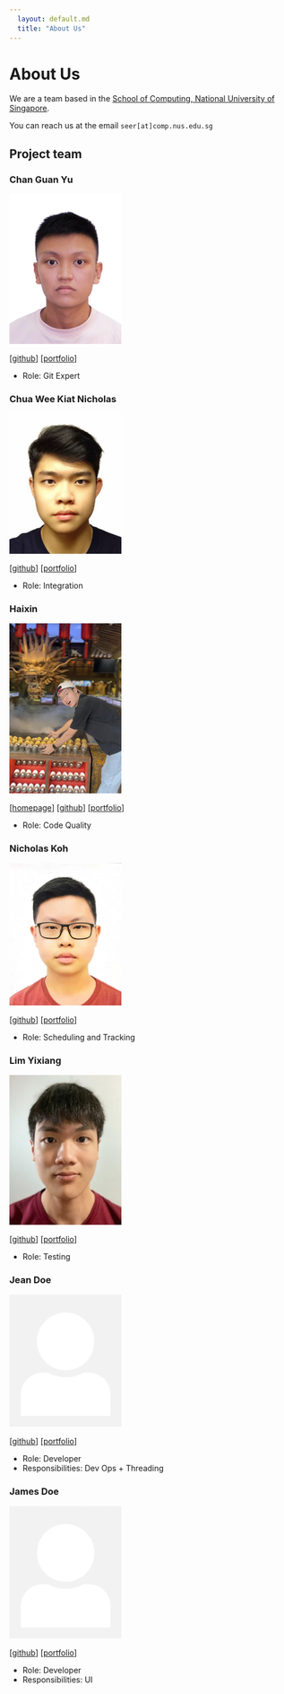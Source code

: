 ```yaml
---
  layout: default.md
  title: "About Us"
---
```


# About Us

We are a team based in the [School of Computing, National University of Singapore](http://www.comp.nus.edu.sg).

You can reach us at the email `seer[at]comp.nus.edu.sg`

## Project team

### Chan Guan Yu

<img src="images/g_y_chan.png" width="200px">

[[github](https://github.com/G_Y_Chan)]
[[portfolio](team/G_Y_Chan.md)]

* Role: Git Expert

### Chua Wee Kiat Nicholas

<img src="images/nicholascwk.png" width="200px">

[[github](https://github.com/nicholasCWK)]
[[portfolio](team/nicholascwk.md)]

* Role: Integration

### Haixin

<img src="images/lihaixin000.png" width="200px">

[[homepage](http://www.comp.nus.edu.sg/~damithch)]
[[github](https://github.com/LiHaixin000)]
[[portfolio](team/lihaixin000.md)]

* Role: Code Quality

### Nicholas Koh

<img src="images/nicholaskoh1.png" width="200px">

[[github](https://github.com/Nicholaskoh1)]
[[portfolio](team/nicholaskoh1.md)]

* Role: Scheduling and Tracking

### Lim Yixiang

<img src="images/limyixiang.png" width="200px">

[[github](https://github.com/limyixiang)]
[[portfolio](team/limyixiang.md)]

* Role: Testing

### Jean Doe

<img src="images/johndoe.png" width="200px">

[[github](http://github.com/johndoe)]
[[portfolio](team/johndoe.md)]

* Role: Developer
* Responsibilities: Dev Ops + Threading

### James Doe

<img src="images/johndoe.png" width="200px">

[[github](http://github.com/johndoe)]
[[portfolio](team/johndoe.md)]

* Role: Developer
* Responsibilities: UI
